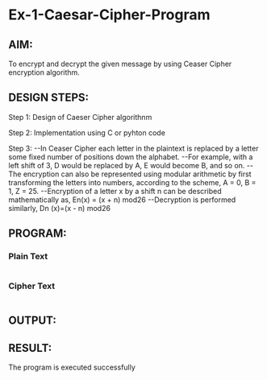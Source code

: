 # Ex-1-Caesar-Cipher-Program

## AIM:
To encrypt and decrypt the given message by using Ceaser Cipher encryption algorithm.

## DESIGN STEPS:
Step 1: Design of Caeser Cipher algorithnm

Step 2: Implementation using C or pyhton code

Step 3: 
  --In Ceaser Cipher each letter in the plaintext is replaced by a letter some fixed number of positions down the alphabet.
  --For example, with a left shift of 3, D would be replaced by A, E would become B, and so on. 
  --The encryption can also be represented using modular arithmetic by first transforming the letters into numbers, according to the scheme, A = 0, B = 1, Z = 25.
  --Encryption of a letter x by a shift n can be described mathematically as, En(x) = (x + n) mod26
  --Decryption is performed similarly, Dn (x)=(x - n) mod26

## PROGRAM:
### Plain Text
```

```
### Cipher Text
```

```
## OUTPUT:


## RESULT:
The program is executed successfully
